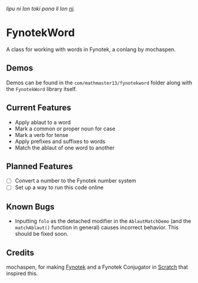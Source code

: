*lipu ni lon toki pona li lon [ni](OLUKIN.md).*

# FynotekWord
A class for working with words in Fynotek, a conlang by mochaspen.

## Demos
Demos can be found in the `com/mathmaster13/fynotekword` folder along with the `FynotekWord` library itself.

## Current Features
- Apply ablaut to a word
- Mark a common or proper noun for case
- Mark a verb for tense
- Apply prefixes and suffixes to words
- Match the ablaut of one word to another

## Planned Features
- [ ] Convert a number to the Fynotek number system
- [ ] Set up a way to run this code online

## Known Bugs
- Inputting `folo` as the detached modifier in the `AblautMatchDemo` (and the `matchAblaut()` function in general) causes incorrect behavior. This should be fixed soon.

## Credits
mochaspen, for making [Fynotek](https://linktr.ee/fynotek "Fynotek Resources") and a Fynotek Conjugator in [Scratch](https://scratch.mit.edu/projects/584256352/ "Fynotek Conjugator in Scratch") that inspired this.
